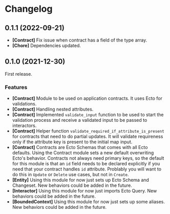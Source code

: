 # Changelog

## 0.1.1 (2022-09-21)

* **[Contract]** Fix issue when contract has a field of the type array.
* **[Chore]** Dependencies updated.

## 0.1.0 (2021-12-30)

First release.

### Features

* **[Contract]** Module to be used on application contracts. It uses Ecto for validations.
* **[Contract]** Handling nested attributes.
* **[Contract]** Implemented `validate_input` function to be used to start the validation process and receive a validated input to be passed to interactors.
* **[Contract]** Helper function `validate_required_if_attribute_is_present` for contracts that need to do partial updates. It will validate requireness only if the attribute key is present to the initial map input.
* **[Contract]** Contracts are Ecto Schemas that comes with all Ecto defaults. Using the Contract module sets a new default overwriting Ecto's behavior. Contracts not always need primary keys, so the default for this module is that an `id` field needs to be declared explicitly if you need that your contract handles `id` attribute. Problably you will want to do this in `Update` or `Delete` use cases, but not in `Create`.
* **[Entity]** Using this module for now just sets up Ecto Schema and Changeset. New behaviors could be added in the future.
* **[Interactor]** Using this module for now just imports Ecto Query. New behaviors could be added in the future.
* **[BoundedContext]** Using this module for now just sets up some aliases. New behaviors could be added in the future.

